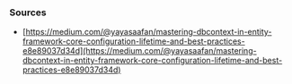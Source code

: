 ### Sources

- [https://medium.com/@yayasaafan/mastering-dbcontext-in-entity-framework-core-configuration-lifetime-and-best-practices-e8e89037d34d](https://medium.com/@yayasaafan/mastering-dbcontext-in-entity-framework-core-configuration-lifetime-and-best-practices-e8e89037d34d)
